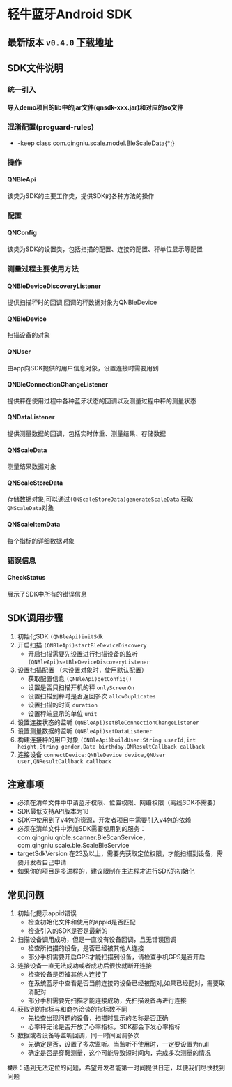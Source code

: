 # 轻牛蓝牙Android SDK 

## 最新版本 `v0.4.0` [下载地址](https://github.com/YolandaQingniu/sdk-android-demo/releases/download/v0.4.1/qnsdk-0.4.1-Android.zip)

## SDK文件说明
### 统一引入
#### 导入demo项目的lib中的jar文件(qnsdk-xxx.jar)和对应的so文件

### 混淆配置(proguard-rules)
+ -keep class com.qingniu.scale.model.BleScaleData{*;}

### 操作
#### QNBleApi
该类为SDK的主要工作类，提供SDK的各种方法的操作

### 配置
#### QNConfig
该类为SDK的设置类，包括扫描的配置、连接的配置、秤单位显示等配置

### 测量过程主要使用方法
#### QNBleDeviceDiscoveryListener
提供扫描秤时的回调,回调的秤数据对象为QNBleDevice
#### QNBleDevice
扫描设备的对象

#### QNUser
由app向SDK提供的用户信息对象，设置连接时需要用到

#### QNBleConnectionChangeListener
提供秤在使用过程中各种蓝牙状态的回调以及测量过程中秤的测量状态

#### QNDataListener
提供测量数据的回调，包括实时体重、测量结果、存储数据
#### QNScaleData
测量结果数据对象
#### QNScaleStoreData
存储数据对象,可以通过`(QNScaleStoreData)generateScaleData` 获取`QNScaleData`对象
#### QNScaleItemData
每个指标的详细数据对象


### 错误信息
#### CheckStatus
展示了SDK中所有的错误信息


## SDK调用步骤

1. 初始化SDK `(QNBleApi)initSdk`
2. 开启扫描 `(QNBleApi)startBleDeviceDiscovery`
	+ 开启扫描需要先设置进行扫描设备的监听 `(QNBleApi)setBleDeviceDiscoveryListener`
3. 设置扫描配置 （未设置对象时，使用默认配置）
 	+ 获取配置信息 `(QNBleApi)getConfig()`
	+ 设置是否只扫描开机的秤 `onlyScreenOn`
	+ 设置扫描到秤时是否返回多次 `allowDuplicates`
	+ 设置扫描的时间 `duration`
	+ 设置秤端显示的单位 `unit`
4. 设置连接状态的监听 `(QNBleApi)setBleConnectionChangeListener`
5. 设置测量数据的监听 `(QNBleApi)setDataListener`
6. 构建连接秤的用户对象 `(QNBleApi)buildUser:String userId,int height,String gender,Date birthday,QNResultCallback callback`
7. 连接设备 `connectDevice:QNBleDevice device,QNUser user,QNResultCallback callback`



## 注意事项
- 必须在清单文件中申请蓝牙权限、位置权限、网络权限（离线SDK不需要）
- SDK最低支持API版本为18
- SDK中使用到了v4包的资源，开发者项目中需要引入v4包的依赖
- 必须在清单文件中添加SDK需要使用到的服务：com.qingniu.qnble.scanner.BleScanService，com.qingniu.scale.ble.ScaleBleService
- targetSdkVersion 在23及以上，需要先获取定位权限，才能扫描到设备，需要开发者自己申请
- 如果你的项目是多进程的，建议限制在主进程才进行SDK的初始化

## 常见问题

1. 初始化提示appid错误
    + 检查初始化文件和使用的appid是否匹配
    + 检查引入的SDK是否是最新的
2. 扫描设备调用成功，但是一直没有设备回调，且无错误回调
    + 检查所扫描的设备，是否已经被其他人连接
    + 部分手机需要开启GPS才能扫描到设备，请检查手机GPS是否开启
3. 连接设备一直无法成功或者成功后很快就断开连接
    + 检查设备是否被其他人连接了
    + 在系统蓝牙中查看是否当前连接的设备已经被配对,如果已经配对，需要取消配对
    + 部分手机需要先扫描才能连接成功，先扫描设备再进行连接
4. 获取到的指标与和商务洽谈的指标数不同
    + 先检查出现问题的设备，扫描时显示的名称是否正确
    + 心率秤无论是否开放了心率指标，SDK都会下发心率指标
5. 数据或者设备等监听回调，同一时间回调多次
    + 先确定是否，设置了多次监听。当监听不使用时，一定要设置为null
    + 确定是否是穿鞋测量，这个可能导致短时间内，完成多次测量的情况

**`提示`**：遇到无法定位的问题，希望开发者能第一时间提供日志，以便我们尽快找到问题    
